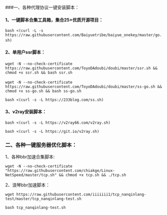 ###一、各种代理协议一键安装脚本：

#### 1、一键脚本合集工具箱，集合25+优质开源项目：
  
```bash <(curl -L -s https://raw.githubusercontent.com/Baiyuetribe/baiyue_onekey/master/go.sh)```
​
#### 2、单用户ssr脚本：
​
```wget -N --no-check-certificate https://raw.githubusercontent.com/ToyoDAdoubi/doubi/master/ssr.sh && chmod +x ssr.sh && bash ssr.sh```

​
```wget -N --no-check-certificate https://raw.githubusercontent.com/ToyoDAdoubi/doubi/master/ss-go.sh && chmod +x ss-go.sh && bash ss-go.sh```


```bash <(curl -s -L https://233blog.com/ss.sh)```

#### 3、v2ray安装脚本： 

```bash <(curl -s -L https://v2ray66.com/v2ray.sh)```

```bash <(curl -s -L https://git.io/v2ray.sh)```

### 二、各种一键服务器优化脚本：
1、各种bbr加速合集脚本:

```wget -N --no-check-certificate "https://raw.githubusercontent.com/chiakge/Linux-NetSpeed/master/tcp.sh" && chmod +x tcp.sh && ./tcp.sh```

2、浪琴bbr加速脚本：

```wget https://raw.githubusercontent.com/iiiiiii1/tcp_nanqinlang-test/master/tcp_nanqinlang-test.sh```

```bash tcp_nanqinlang-test.sh```

